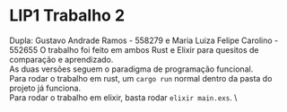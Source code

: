 # LIP1 Trabalho 2
Dupla: Gustavo Andrade Ramos - 558279 e Maria Luiza Felipe Carolino - 552655
O trabalho foi feito em ambos Rust e Elixir para quesitos de comparação e aprendizado. \
As duas versões seguem o paradigma de programação funcional. \
Para rodar o trabalho em rust, um `cargo run` normal dentro da pasta do projeto já funciona. \
Para rodar o trabalho em elixir, basta rodar `elixir main.exs`. \

